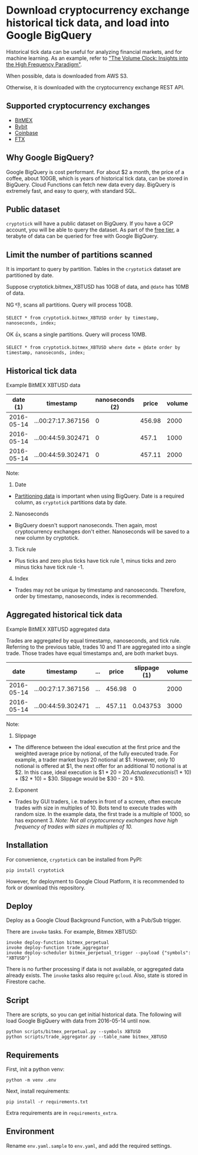 # Download cryptocurrency exchange historical tick data, and load into Google BigQuery

Historical tick data can be useful for analyzing financial markets, and for machine learning. As an example, refer to ["The Volume Clock: Insights into the High Frequency Paradigm"](https://papers.ssrn.com/sol3/papers.cfm?abstract_id=2034858).

When possible, data is downloaded from AWS S3.

Otherwise, it is downloaded with the cryptocurrency exchange REST API.

Supported cryptocurrency exchanges
----------------------------------
* [BitMEX](https://www.bitmex.com/)
* [Bybit](https://www.bybit.com/)
* [Coinbase](https://www.coinbase.com/)
* [FTX](https://ftx.com/)

Why Google BigQuery?
--------------------
Google BigQuery is cost performant. For about $2 a month, the price of a coffee, about 100GB, which is years of historical tick data, can be stored in BigQuery. Cloud Functions can fetch new data every day. BigQuery is extremely fast, and easy to query, with standard SQL.

Public dataset
---------------------------

`cryptotick` will have a public dataset on BigQuery. If you have a GCP account, you will be able to query the dataset. As part of the [free tier](https://cloud.google.com/free), a terabyte of data can be queried for free with Google BigQuery.

Limit the number of partitions scanned
--------------------------------------
It is important to query by partition. Tables in the `cryptotick` dataset are partitioned by date. 

Suppose cryptotick.bitmex_XBTUSD has 10GB of data, and `@date` has 10MB of data.

NG :thumbsdown:, scans all partitions. Query will process 10GB.
```
SELECT * from cryptotick.bitmex_XBTUSD order by timestamp, nanoseconds, index;
```

OK :thumbsup:, scans a single partitions. Query will process 10MB.
```
SELECT * from cryptotick.bitmex_XBTUSD where date = @date order by timestamp, nanoseconds, index;
```

Historical tick data
--------------------
Example BitMEX XBTUSD data

|  date (1)  |     timestamp      | nanoseconds (2) | price  | volume |   notional   | tickRule (3) | index (4) |
|------------|--------------------|-----------------|--------|--------|--------------|--------------|-----------|
| 2016-05-14 | ...00:27:17.367156 | 0               | 456.98 | 2000   | 4.3765591... | -1           | 9         |
| 2016-05-14 | ...00:44:59.302471 | 0               | 457.1  | 1000   | 2.1877050... | 1            | 10        |
| 2016-05-14 | ...00:44:59.302471 | 0               | 457.11 | 2000   | 4.3753144... | 1            | 11        |

Note:

1. Date
* [Partitioning data](https://cloud.google.com/bigquery/docs/partitioned-tables) is important when using BigQuery. Date is a required column, as `cryptotick` partitions data by date.

2. Nanoseconds
* BigQuery doesn't support nanoseconds. Then again, most cryptocurrency exchanges don't either. Nanoseconds will be saved to a new column by cryptotick.

3. Tick rule
* Plus ticks and zero plus ticks have tick rule 1, minus ticks and zero minus ticks have tick rule -1.

4. Index
* Trades may not be unique by timestamp and nanoseconds. Therefore, order by timestamp, nanoseconds, index is recommended.


Aggregated historical tick data
-------------------------------
Example BitMEX XBTUSD aggregated data

Trades are aggregated by equal timestamp, nanoseconds, and tick rule. Referring to the previous table, trades 10 and 11 are aggregated into a single trade. Those trades have equal timestamps and, are both market buys.

|    date    |    timestamp       | ... | price  | slippage (1) | volume | tickRule | exponent (2) |   notional   |
|------------|--------------------|-----|--------|--------------|--------|----------|--------------|--------------|
| 2016-05-14 | ...00:27:17.367156 | ... | 456.98 | 0            | 2000   | -1       | 3            | 4.3765591... |
| 2016-05-14 | ...00:44:59.302471 | ... | 457.11 | 0.043753     | 3000   | 1        | 3            | 6.5630195... |

Note:

1. Slippage
* The difference between the ideal execution at the first price and the weighted average price by notional, of the fully executed trade. For example, a trader market buys 20 notional at $1. However, only 10 notional is offered at $1, the next offer for an additional 10 notional is at $2. In this case, ideal execution is $1 * 20 = $20. Actual execution is ($1 * 10) + ($2 * 10) = $30. Slippage would be $30 - 20 = $10.

2. Exponent
* Trades by GUI traders, i.e. traders in front of a screen, often execute trades with size in multiples of 10. Bots tend to execute trades with random size. In the example data, the first trade is a multiple of 1000, so has exponent 3. _Note: Not all cryptocurrency exchanges have high frequency of trades with sizes in multiples of 10._

Installation
------------

For convenience, `cryptotick` can be installed from PyPI:

```
pip install cryptotick
```

However, for deployment to Google Cloud Platform, it is recommended to fork or download this repository.

Deploy
------

Deploy as a Google Cloud Background Function, with a Pub/Sub trigger.

There are `invoke` tasks. For example, Bitmex XBTUSD:

```
invoke deploy-function bitmex_perpetual
invoke deploy-function trade_aggregator
invoke deploy-scheduler bitmex_perpetual_trigger --payload {"symbols": "XBTUSD"}
```

There is no further processing if data is not available, or aggregated data already exists.  The `invoke` tasks also require `gcloud`. Also, state is stored in Firestore cache.

Script
------

There are scripts, so you can get initial historical data. The following will load Google BigQuery with data from 2016-05-14 until now.

```
python scripts/bitmex_perpetual.py --symbols XBTUSD
python scripts/trade_aggregator.py --table_name bitmex_XBTUSD
```

Requirements
------------

First, init a python venv:

```
python -m venv .env
```

Next, install requirements:

```
pip install -r requirements.txt

```

Extra requirements are in `requirements_extra`.

Environment
-----------

Rename `env.yaml.sample` to `env.yaml`, and add the required settings.
